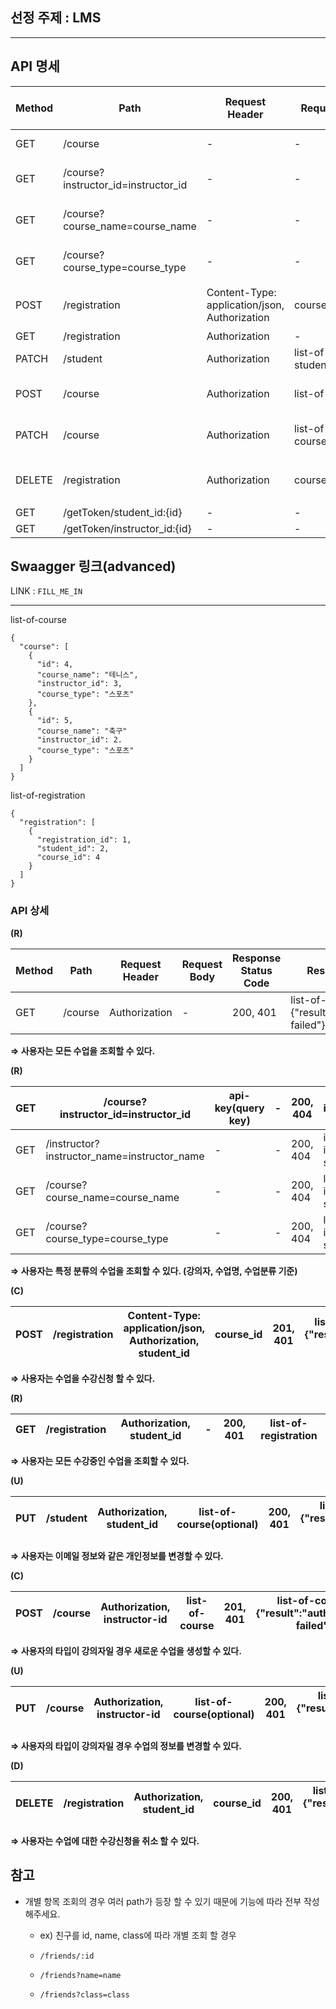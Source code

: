 ## 선정 주제 : LMS
---
## API 명세
| Method | Path | Request Header | Request Body | Response Status Code | Response Body |
| --- | --- | --- | --- | --- | --- |
| GET | /course | - | - | 200, 404 | list-of-course, {"result":"connection failed"} |
| GET | /course?instructor_id=instructor_id | - | - | 200, 404 | list-of-course, {"result":"invalid instructorName/courseName/courseId supplied"} |
| GET | /course?course_name=course_name | - | - | 200, 404 | list-of-course, {"result":"invalid instructorName/courseName/courseId supplied"} |
| GET | /course?course_type=course_type | - | - | 200, 404 | list-of-course, {"result":"invalid instructorName/courseName/courseId supplied"} |
| POST | /registration | Content-Type: application/json, Authorization | course_id | 201, 401, 404 | registration_id ,{"result":"authorization failed"} , {"해당 강좌 ID는 존재하지 않습니다"}|
| GET | /registration | Authorization | - | 200, 401 | list-of-registration |
| PATCH | /student | Authorization | list-of-student(optional) | 200, 401 | list-of-student, {"result":"authorization failed"} |
| POST | /course | Authorization | list-of-course | 201, 401, 404 | list-of-course, {"result":"authorization failed"}, {"not a instructor"} |
| PATCH | /course | Authorization | list-of-course(optional) | 200, 401, 404 | list-of-course, {"result":"authorization failed"}, {"not a instructor"} |
| DELETE | /registration | Authorization | course_id | 200, 401, 404 | {"수강신청이 취소되었습니다."} ,{"result":"authorization failed"}, {"수강신청 내역이 없습니다."} |
| GET | /getToken/student_id:{id} | - | - | 200, 404 | {tokenkey} , {"invalid id"} |
| GET | /getToken/instructor_id:{id} | - | - | 200, 404 | {tokenkey} , {"invalid id"} |


## Swaagger 링크(advanced)
LINK : `FILL_ME_IN`

---
list-of-course
```
{
  "course": [
    {
      "id": 4,
      "course_name": "테니스",
      "instructor_id": 3,
      "course_type": "스포츠"
    },
    {
      "id": 5,
      "course_name": "축구"
      "instructor_id": 2.
      "course_type": "스포츠"
    }
  ]
}
```

list-of-registration
```
{
  "registration": [
    {
      "registration_id": 1,
      "student_id": 2,
      "course_id": 4
    }
  ]
}
```
### API 상세

**(R)**

| Method | Path | Request Header | Request Body | Response Status Code | Response Body |
| --- | --- | --- | --- | --- | --- |
| GET | /course | Authorization | - | 200, 401 | list-of-course, {"result":"authorization failed"} |

**⇒  사용자는 모든 수업을 조회할 수 있다.**

**(R)**

| GET | /course?instructor_id=instructor_id | api-key(query key) | - | 200, 404 | list-of-course, {"result":"invalid instructorName/courseName/courseId supplied"} |
| --- | --- | --- | --- | --- | --- |
| GET | /instructor?instructor_name=instructor_name | - | - | 200, 404 | instructorId, {"result":"invalid instructorName/courseName/courseId supplied"} |
| GET | /course?course_name=course_name | - | - | 200, 404 | list-of-course, {"result":"invalid instructorName/courseName/courseId supplied"} |
| GET | /course?course_type=course_type | - | - | 200, 404 | list-of-course, {"result":"invalid instructorName/courseName/courseId supplied"} |

**⇒ 사용자는 특정 분류의 수업을 조회할 수 있다. (강의자, 수업명, 수업분류 기준)**

**(C)**

| POST | /registration | Content-Type: application/json, Authorization, student_id | course_id | 201, 401 | list-of-registration, {"result":"authorization failed"} |
| --- | --- | --- | --- | --- | --- |

**⇒ 사용자는 수업을 수강신청 할 수 있다.**

**(R)**

| GET | /registration | Authorization, student_id | - | 200, 401 | list-of-registration |
| --- | --- | --- | --- | --- | --- |

**⇒ 사용자는 모든 수강중인 수업을 조회할 수 있다.**

**(U)**

| PUT | /student | Authorization, student_id | list-of-course(optional) | 200, 401 | list-of-student, {"result":"authorization failed"} |
| --- | --- | --- | --- | --- | --- |

**⇒ 사용자는 이메일 정보와 같은 개인정보를 변경할 수 있다.**

**(C)**

| POST | /course | Authorization, instructor-id | list-of-course | 201, 401 | list-of-course, {"result":"authorization failed"} |
| --- | --- | --- | --- | --- | --- |

**⇒ 사용자의 타입이 강의자일 경우 새로운 수업을 생성할 수 있다.**

**(U)**

| PUT | /course | Authorization, instructor-id | list-of-course(optional) | 200, 401 | list-of-course, {"result":"authorization failed"} |
| --- | --- | --- | --- | --- | --- |

**⇒ 사용자의 타입이 강의자일 경우 수업의 정보를 변경할 수 있다.**

**(D)**

| DELETE | /registration | Authorization, student_id | course_id | 200, 401 | list-of-registration, {"result":"authorization failed"} |
| --- | --- | --- | --- | --- | --- |

**⇒ 사용자는 수업에 대한 수강신청을 취소 할 수 있다.**
## 참고
- 개별 항목 조회의 경우 여러 path가 등장 할 수 있기 때문에 기능에 따라 전부 작성해주세요.
    - ex) 친구를 id, name, class에 따라 개별 조회 할 경우
        
    - `/friends/:id` 
    - `/friends?name=name`
    - `/friends?class=class`
